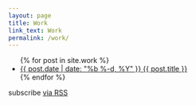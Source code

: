 ```yaml
---
layout: page
title: Work
link_text: Work
permalink: /work/
---
```


<ul class="work-list">
  {% for post in site.work %}
    <li>
      <a class="work-item-wrapper" href="{{ post.url | prepend: site.baseurl }}">
        <span class="work-meta">{{ post.date | date: "%b %-d, %Y" }}</span>
        <span class="work-title">
          {{ post.title }}
        </span>
      </a>
    </li>
  {% endfor %}
</ul>

<p class="rss-subscribe">subscribe <a href="{{ "/feed.xml" | prepend: site.baseurl }}">via RSS</a></p>
